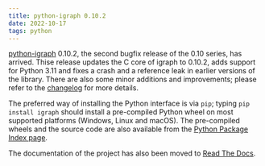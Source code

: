 ```yaml
---
title: python-igraph 0.10.2
date: 2022-10-17
tags: python
---
```


[python-igraph](https://igraph.org/python/) 0.10.2, the second bugfix release of the 0.10 series, has arrived. Thise release updates the C core of igraph to 0.10.2, adds support for Python 3.11 and fixes a crash and a reference leak in earlier versions of the library. There are also some minor additions and improvements; please refer to the [changelog](https://github.com/igraph/python-igraph/releases/tag/0.10.2) for more details.

The preferred way of installing the Python interface is via `pip`; typing `pip install igraph` should install a pre-compiled Python wheel on most supported platforms (Windows, Linux and macOS). The pre-compiled wheels and the source code are also available from the [Python Package Index page](https://pypi.org/project/igraph/0.10.1/).

The documentation of the project has also been moved to [Read The Docs](https://igraph.readthedocs.io).

